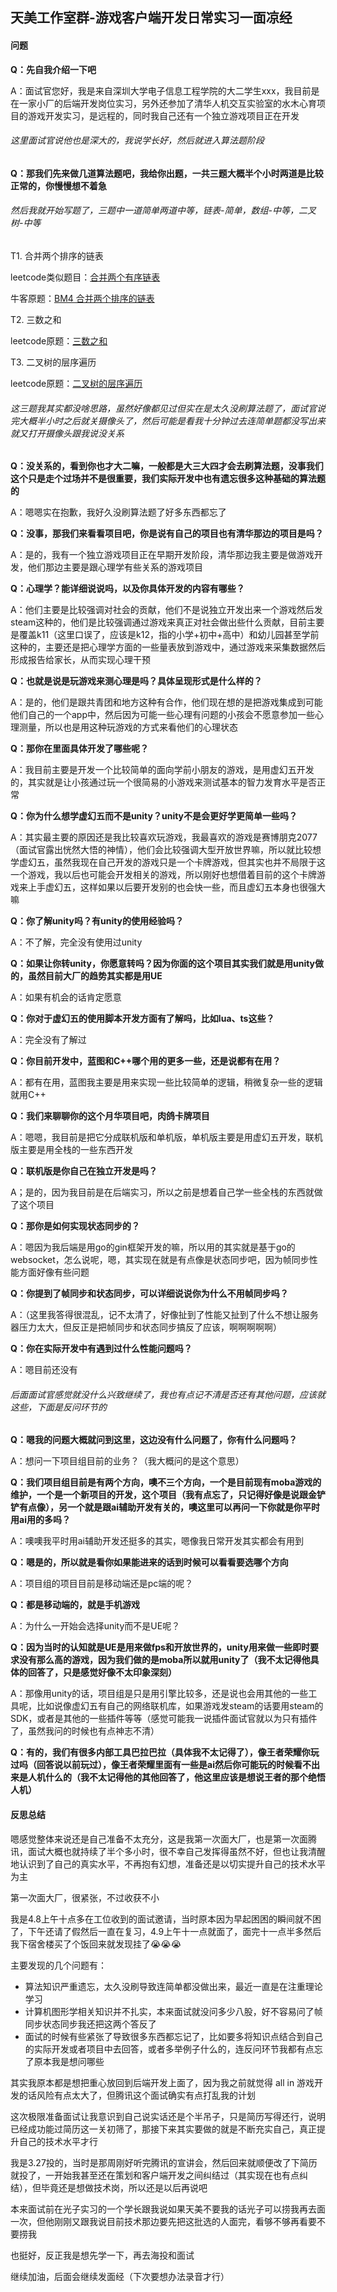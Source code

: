 ## 天美工作室群-游戏客户端开发日常实习一面凉经
#### 问题
**Q：先自我介绍一下吧**

A：面试官您好，我是来自深圳大学电子信息工程学院的大二学生xxx，我目前是在一家小厂的后端开发岗位实习，另外还参加了清华人机交互实验室的水木心育项目的游戏开发实习，是远程的，同时我自己还有一个独立游戏项目正在开发

###### 这里面试官说他也是深大的，我说学长好，然后就进入算法题阶段

**Q：那我们先来做几道算法题吧，我给你出题，一共三题大概半个小时两道是比较正常的，你慢慢想不着急**

###### 然后我就开始写题了，三题中一道简单两道中等，链表-简单，数组-中等，二叉树-中等

T1. 合并两个排序的链表

leetcode类似题目：[合并两个有序链表](https://leetcode.cn/problems/merge-two-sorted-lists/description/)

牛客原题：[BM4 合并两个排序的链表](https://www.nowcoder.com/practice/d8b6b4358f774294a89de2a6ac4d9337?tpId=295&tqId=23267&sourceUrl=%2Fexam%2Foj%3FquestionJobId%3D10%26subTabName%3Donline_coding_page)

T2. 三数之和

leetcode原题：[三数之和](https://leetcode.cn/problems/3sum/description/)


T3. 二叉树的层序遍历

leetcode原题：[二叉树的层序遍历](https://leetcode.cn/problems/binary-tree-level-order-traversal/description/)


###### 这三题我其实都没啥思路，虽然好像都见过但实在是太久没刷算法题了，面试官说完大概半小时之后就关摄像头了，然后可能是看我十分钟过去连简单题都没写出来就又打开摄像头跟我说没关系

**Q：没关系的，看到你也才大二嘛，一般都是大三大四才会去刷算法题，没事我们这个只是走个过场并不是很重要，我们实际开发中也有遗忘很多这种基础的算法题的**

A：嗯嗯实在抱歉，我好久没刷算法题了好多东西都忘了

**Q：没事，那我们来看看项目吧，你是说有自己的项目也有清华那边的项目是吗？**

A：是的，我有一个独立游戏项目正在早期开发阶段，清华那边我主要是做游戏开发，他们那边主要是跟心理学有些关系的游戏项目

**Q：心理学？能详细说说吗，以及你具体开发的内容有哪些？**

A：他们主要是比较强调对社会的贡献，他们不是说独立开发出来一个游戏然后发steam这种的，他们是比较强调通过游戏来真正对社会做出些什么贡献，目前主要是覆盖k11（这里口误了，应该是k12，指的小学+初中+高中）和幼儿园甚至学前这种的，主要还是把心理学方面的一些量表放到游戏中，通过游戏来采集数据然后形成报告给家长，从而实现心理干预

**Q：也就是说是玩游戏来测心理是吗？具体呈现形式是什么样的？**

A：是的，他们是跟共青团和地方这种有合作，他们现在想的是把游戏集成到可能他们自己的一个app中，然后因为可能一些心理有问题的小孩会不愿意参加一些心理测量，所以也是用这种玩游戏的方式来看他们的心理状态

**Q：那你在里面具体开发了哪些呢？**

A：我目前主要是开发一个比较简单的面向学前小朋友的游戏，是用虚幻五开发的，其实就是让小孩通过玩一个很简易的小游戏来测试基本的智力发育水平是否正常

**Q：你为什么想学虚幻五而不是unity？unity不是会更好学更简单一些吗？**

A：其实最主要的原因还是我比较喜欢玩游戏，我最喜欢的游戏是赛博朋克2077（面试官露出恍然大悟的神情），他们会比较强调大型开放世界嘛，所以就比较想学虚幻五，虽然我现在自己开发的游戏只是一个卡牌游戏，但其实也并不局限于这一个游戏，我以后也可能会开发相关的游戏，所以刚好也想借着目前的这个卡牌游戏来上手虚幻五，这样如果以后要开发别的也会快一些，而且虚幻五本身也很强大嘛

**Q：你了解unity吗？有unity的使用经验吗？**

A：不了解，完全没有使用过unity

**Q：如果让你转unity，你愿意转吗？因为你面的这个项目其实我们就是用unity做的，虽然目前大厂的趋势其实都是用UE**

A：如果有机会的话肯定愿意

**Q：你对于虚幻五的使用脚本开发方面有了解吗，比如lua、ts这些？**

A：完全没有了解过

**Q：你目前开发中，蓝图和C++哪个用的更多一些，还是说都有在用？**

A：都有在用，蓝图我主要是用来实现一些比较简单的逻辑，稍微复杂一些的逻辑就用C++

**Q：我们来聊聊你的这个月华项目吧，肉鸽卡牌项目**

A：嗯嗯，我目前是把它分成联机版和单机版，单机版主要是用虚幻五开发，联机版主要是用全栈的一些东西开发

**Q：联机版是你自己在独立开发是吗？**

A；是的，因为我目前是在后端实习，所以之前是想着自己学一些全栈的东西就做了这个项目

**Q：那你是如何实现状态同步的？**

A：嗯因为我后端是用go的gin框架开发的嘛，所以用的其实就是基于go的websocket，怎么说呢，嗯，其实现在就是有点像是状态同步吧，因为帧同步性能方面好像有些问题

**Q：你提到了帧同步和状态同步，可以详细说说你为什么不用帧同步吗？**

A：（这里我答得很混乱，记不太清了，好像扯到了性能又扯到了什么不想让服务器压力太大，但反正是把帧同步和状态同步搞反了应该，啊啊啊啊啊）

**Q：你在实际开发中有遇到过什么性能问题吗？**

A：嗯目前还没有

###### 后面面试官感觉就没什么兴致继续了，我也有点记不清是否还有其他问题，应该就这些，下面是反问环节的

**Q：嗯我的问题大概就问到这里，这边没有什么问题了，你有什么问题吗？**

A：想问一下项目组目前的业务？（我大概问的是这个意思）

**Q：我们项目组目前是有两个方向，噢不三个方向，一个是目前现有moba游戏的维护，一个是一个新项目的开发，这个项目（我有点忘了，只记得好像是说跟金铲铲有点像），另一个就是跟ai辅助开发有关的，噢这里可以再问一下你就是你平时用ai用的多吗？**

A：噢噢我平时用ai辅助开发还挺多的其实，嗯像我日常开发其实都会有用到

**Q：嗯是的，所以就是看你如果能进来的话到时候可以看看要选哪个方向**

A：项目组的项目目前是移动端还是pc端的呢？

**Q：都是移动端的，就是手机游戏**

A：为什么一开始会选择unity而不是UE呢？

**Q：因为当时的认知就是UE是用来做fps和开放世界的，unity用来做一些即时要求没有那么高的游戏，因为我们做的是moba所以就用unity了（我不太记得他具体的回答了，只是感觉好像不太印象深刻）**

A：那像用unity的话，项目组是只是用引擎比较多，还是说也会用其他的一些工具呢，比如说像虚幻五有自己的网络联机库，如果游戏发steam的话要用steam的SDK，或者是其他的一些插件等等（感觉可能我一说插件面试官就以为只有插件了，虽然我问的时候也有点神志不清）

**Q：有的，我们有很多内部工具巴拉巴拉（具体我不太记得了），像王者荣耀你玩过吗（回答说以前玩过），像王者荣耀里面有一些是ai然后你可能玩的时候看不出来是人机什么的（我不太记得他的其他回答了，他这里应该是想说王者的那个绝悟人机）**

#### 反思总结

嗯感觉整体来说还是自己准备不太充分，这是我第一次面大厂，也是第一次面腾讯，面试大概也就持续了半个多小时，很不幸自己发挥得虽然不好，但也让我清醒地认识到了自己的真实水平，不再抱有幻想，准备还是以切实提升自己的技术水平为主

第一次面大厂，很紧张，不过收获不小

我是4.8上午十点多在工位收到的面试邀请，当时原本因为早起困困的瞬间就不困了，下午还请了假然后一直在复习，4.9上午十一点就面了，面完十一点半多然后我下宿舍楼买了个饭回来就发现挂了😭😭😭

主要发现的几个问题有：

* 算法知识严重遗忘，太久没刷导致连简单都没做出来，最近一直是在注重理论学习
* 计算机图形学相关知识并不扎实，本来面试就没问多少八股，好不容易问了帧同步状态同步我还把这两个答反了
* 面试的时候有些紧张了导致很多东西都忘记了，比如要多将知识点结合到自己的实际开发或者项目中去回答，或者多举例子什么的，连反问环节我都有点忘了原本我是想问哪些

其实我原本都是想把重心放回到后端开发上面了，因为我之前就觉得 all in 游戏开发的话风险有点太大了，但腾讯这个面试确实有点打乱我的计划

这次极限准备面试让我意识到自己说实话还是个半吊子，只是简历写得还行，说明已经成功能过简历这一关初筛了，那接下来其实要做的就是不断充实自己，真正提升自己的技术水平才行

我是3.27投的，当时是那周刚好听完腾讯的宣讲会，然后回来就顺便改了下简历就投了，一开始我甚至还在策划和客户端开发之间纠结过（其实现在也有点纠结），但毕竟还是想做技术岗，所以还是以后再说吧

本来面试前在光子实习的一个学长跟我说如果天美不要我的话光子可以捞我再去面一次，但他刚刚又跟我说目前技术那边要先把这批选的人面完，看够不够再看要不要捞我

也挺好，反正我是想先学一下，再去海投和面试

继续加油，后面会继续发面经（下次要想办法录音才行）